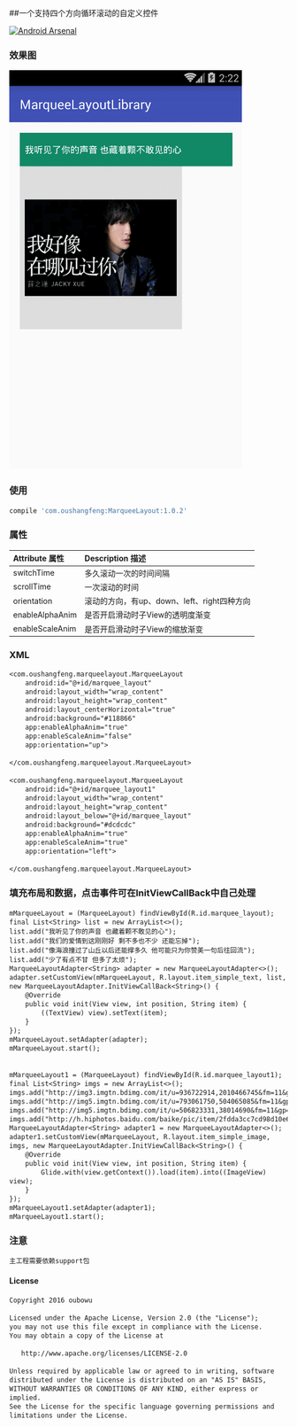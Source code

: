 ##一个支持四个方向循环滚动的自定义控件

[![Android Arsenal](https://img.shields.io/badge/Android%20Arsenal-MarqueeLayoutLibrary-green.svg?style=true)](https://android-arsenal.com/details/1/3795)

### 效果图
![](/pic/demo.gif) 

### 使用
```groovy
compile 'com.oushangfeng:MarqueeLayout:1.0.2'
```

### 属性
|Attribute 属性          | Description 描述 |
|:---				     |:---|
|  switchTime | 多久滚动一次的时间间隔 |
| scrollTime | 一次滚动的时间 |
| orientation | 滚动的方向，有up、down、left、right四种方向 |
| enableAlphaAnim | 是否开启滑动时子View的透明度渐变 |
| enableScaleAnim | 是否开启滑动时子View的缩放渐变 |

### XML
```
<com.oushangfeng.marqueelayout.MarqueeLayout
    android:id="@+id/marquee_layout"
    android:layout_width="wrap_content"
    android:layout_height="wrap_content"
    android:layout_centerHorizontal="true"
    android:background="#118866"
    app:enableAlphaAnim="true"
    app:enableScaleAnim="false"
    app:orientation="up">

</com.oushangfeng.marqueelayout.MarqueeLayout>

<com.oushangfeng.marqueelayout.MarqueeLayout
    android:id="@+id/marquee_layout1"
    android:layout_width="wrap_content"
    android:layout_height="wrap_content"
    android:layout_below="@+id/marquee_layout"
    android:background="#dcdcdc"
    app:enableAlphaAnim="true"
    app:enableScaleAnim="true"
    app:orientation="left">

</com.oushangfeng.marqueelayout.MarqueeLayout>
```

### 填充布局和数据，点击事件可在InitViewCallBack中自己处理
```
mMarqueeLayout = (MarqueeLayout) findViewById(R.id.marquee_layout);
final List<String> list = new ArrayList<>();
list.add("我听见了你的声音 也藏着颗不敢见的心");
list.add("我们的爱情到这刚刚好 剩不多也不少 还能忘掉");
list.add("像海浪撞过了山丘以后还能撑多久 他可能只为你赞美一句后往回流");
list.add("少了有点不甘 但多了太烦");
MarqueeLayoutAdapter<String> adapter = new MarqueeLayoutAdapter<>();
adapter.setCustomView(mMarqueeLayout, R.layout.item_simple_text, list, new MarqueeLayoutAdapter.InitViewCallBack<String>() {
    @Override
    public void init(View view, int position, String item) {
        ((TextView) view).setText(item);
    }
});
mMarqueeLayout.setAdapter(adapter);
mMarqueeLayout.start();


mMarqueeLayout1 = (MarqueeLayout) findViewById(R.id.marquee_layout1);
final List<String> imgs = new ArrayList<>();
imgs.add("http://img3.imgtn.bdimg.com/it/u=936722914,2010466745&fm=11&gp=0.jpg");
imgs.add("http://img5.imgtn.bdimg.com/it/u=793061750,504065085&fm=11&gp=0.jpg");
imgs.add("http://img5.imgtn.bdimg.com/it/u=506823331,38014690&fm=11&gp=0.jpg");
imgs.add("http://h.hiphotos.baidu.com/baike/pic/item/2fdda3cc7cd98d10e6a5b4aa273fb80e7bec903c.jpg");
MarqueeLayoutAdapter<String> adapter1 = new MarqueeLayoutAdapter<>();
adapter1.setCustomView(mMarqueeLayout, R.layout.item_simple_image, imgs, new MarqueeLayoutAdapter.InitViewCallBack<String>() {
    @Override
    public void init(View view, int position, String item) {
        Glide.with(view.getContext()).load(item).into((ImageView) view);
    }
});
mMarqueeLayout1.setAdapter(adapter1);
mMarqueeLayout1.start();
```

### 注意
```
主工程需要依赖support包
```

#### License
```
Copyright 2016 oubowu

Licensed under the Apache License, Version 2.0 (the "License");
you may not use this file except in compliance with the License.
You may obtain a copy of the License at

   http://www.apache.org/licenses/LICENSE-2.0

Unless required by applicable law or agreed to in writing, software
distributed under the License is distributed on an "AS IS" BASIS,
WITHOUT WARRANTIES OR CONDITIONS OF ANY KIND, either express or implied.
See the License for the specific language governing permissions and
limitations under the License.
```




